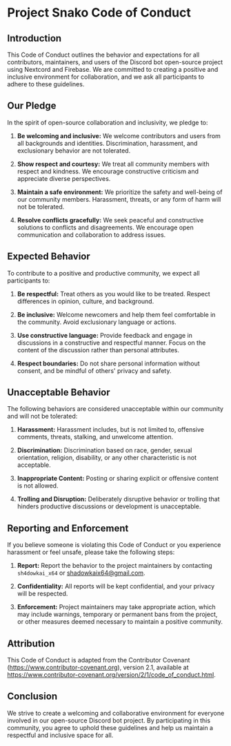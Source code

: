# Project Snako Code of Conduct

## Introduction

This Code of Conduct outlines the behavior and expectations for all contributors, maintainers, and users of the Discord bot open-source project using Nextcord and Firebase. We are committed to creating a positive and inclusive environment for collaboration, and we ask all participants to adhere to these guidelines.

## Our Pledge

In the spirit of open-source collaboration and inclusivity, we pledge to:

1. **Be welcoming and inclusive:** We welcome contributors and users from all backgrounds and identities. Discrimination, harassment, and exclusionary behavior are not tolerated.

2. **Show respect and courtesy:** We treat all community members with respect and kindness. We encourage constructive criticism and appreciate diverse perspectives.

3. **Maintain a safe environment:** We prioritize the safety and well-being of our community members. Harassment, threats, or any form of harm will not be tolerated.

4. **Resolve conflicts gracefully:** We seek peaceful and constructive solutions to conflicts and disagreements. We encourage open communication and collaboration to address issues.

## Expected Behavior

To contribute to a positive and productive community, we expect all participants to:

1. **Be respectful:** Treat others as you would like to be treated. Respect differences in opinion, culture, and background.

2. **Be inclusive:** Welcome newcomers and help them feel comfortable in the community. Avoid exclusionary language or actions.

3. **Use constructive language:** Provide feedback and engage in discussions in a constructive and respectful manner. Focus on the content of the discussion rather than personal attributes.

4. **Respect boundaries:** Do not share personal information without consent, and be mindful of others' privacy and safety.

## Unacceptable Behavior

The following behaviors are considered unacceptable within our community and will not be tolerated:

1. **Harassment:** Harassment includes, but is not limited to, offensive comments, threats, stalking, and unwelcome attention.

2. **Discrimination:** Discrimination based on race, gender, sexual orientation, religion, disability, or any other characteristic is not acceptable.

3. **Inappropriate Content:** Posting or sharing explicit or offensive content is not allowed.

4. **Trolling and Disruption:** Deliberately disruptive behavior or trolling that hinders productive discussions or development is unacceptable.

## Reporting and Enforcement

If you believe someone is violating this Code of Conduct or you experience harassment or feel unsafe, please take the following steps:

1. **Report:** Report the behavior to the project maintainers by contacting `sh4dowkai_x64` or shadowkaix64@gmail.com.

2. **Confidentiality:** All reports will be kept confidential, and your privacy will be respected.

3. **Enforcement:** Project maintainers may take appropriate action, which may include warnings, temporary or permanent bans from the project, or other measures deemed necessary to maintain a positive community.

## Attribution

This Code of Conduct is adapted from the Contributor Covenant (https://www.contributor-covenant.org), version 2.1, available at https://www.contributor-covenant.org/version/2/1/code_of_conduct.html.

## Conclusion

We strive to create a welcoming and collaborative environment for everyone involved in our open-source Discord bot project. By participating in this community, you agree to uphold these guidelines and help us maintain a respectful and inclusive space for all.
